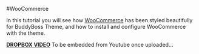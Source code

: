 #WooCommerce

In this tutorial you will see how [WooCommerce](https://woocommerce.com/) has been styled beautifully for BuddyBoss Theme, and how to install and configure WooCommerce with the theme.

[**DROPBOX VIDEO**](https://www.dropbox.com/s/82uqaysamnxudnf/buddyboss-integrations-woocommerce.mp4?raw=1)
To be embedded from Youtube once uploaded...